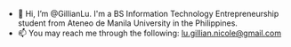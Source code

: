- 👋 Hi, I’m @GillianLu. I'm a BS Information Technology Entrepreneurship student from Ateneo de Manila University in the Philippines.
- 📫 You may reach me through the following: lu.gillian.nicole@gmail.com

<!---
GillianLu/GillianLu is a ✨ special ✨ repository because its `README.md` (this file) appears on your GitHub profile.
You can click the Preview link to take a look at your changes.
--->
